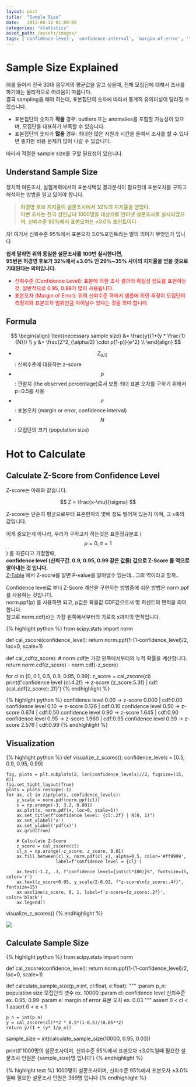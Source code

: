 ```yaml
---
layout: post
title:  "Sample Size"
date:   2013-08-12 01:00:00
categories: "statistics"
asset_path: /assets/images/
tags: ['confidence-level', 'confidence-interval', 'margin-of-error', '샘플갯수', '몇개', '신뢰수준', '표준오차']
---
```


# Sample Size Explained

예를 들어서 전국 30대 몸무게의 평균값을 알고 싶을때, 전체 모집단에 대해서 조사를 하기에는 물리적으로 어려움이 따릅니다. <br>
결국 sampling을 해야 하는데, 표본집단의 숫자에 따라서 통계적 유의미성이 달라질 수 있습니다. 

 - 표본집단의 숫자가 **작을** 경우: outliers 또는 anomalies를 포함할 가능성이 있으며, 모집단을 대표하기 부족할 수 있습니다. 
 - 표본집단의 숫자가 **많을** 경우: 최대한 많은 자원과 시간을 들여서 조사를 할 수 있다면 좋지만 비용 문제가 많이 나갈 수 있습니다.
 
따라서 적절한 sample size를 구할 필요성이 있습니다.

## Understand Sample Size

정치적 여론조사, 실험계획에서의 표본석택및 결과분석이 필요한데 표본오차를 구하고 해석하는 방법을 알고 있어야 합니다.

> <span style="color: #777700">허경영 후보 지지율이 설문조사에서 32%의 지지율을 얻었다. <br>
> 이번 조사는 전국 성인남녀 1000명을 대상으로 인터넷 설문조사로 실시되었으며, 신뢰수준 95%에서 표본오차는  ±3.0% 포인트이다</span>

자! 여기서 신뢰수준 95%에서 표본오차 3.0%포인트라는 말의 의미가 무엇인가 입니다<br>

**쉽게 말하면 위와 동일한 설문조사를 100번 실시한다면, <br>
95번은 허경영 후보가 32%에서 ±3.0% 인 29%~35% 사이의 지지율을 얻을 것으로 기대된다는 의미입니다.**



 - <span style="color:red">신뢰수준 (Confidence Level): 표본에 의한 조사 결과의 확실성 정도를 표현하는 것. 일반적으로 0.95, 0.99가 많이 사용됩니다. </span>
 - <span style="color:red">표본오차 (Margin of Error): 위의 신뢰수준 하에서 샘플에 의한 추정이 모집단의 측정치와 표본오차 범위만큼 차이날수 있다는 것을 의미 합니다.</span>



## Formula

$$ \begin{align} 
\text{necessary sample size} &= \frac{y}{1+(y * \frac{1}{N})} \\
y &= \frac{Z^2_{\alpha/2} \cdot p(1-p)}{e^2} \\
\end{align} $$ 

- $$ Z_{\alpha/2} $$ : 신뢰수준에 대응하는 z-score
- $$ p $$ : 관찰치 (the observed percentage)로서 보통 최대 표본 오차를 구하기 위해서 p=0.5를 사용
- $$ e $$ : 표본오차 (margin or error, confidence interval) 
- $$ N $$ : 모집단의 크기 (population size)





# Hot to Calculate 

## Calculate Z-Score from Confidence Level

Z-score는 아래와 같습니다. 

$$  Z = \frac{x-\mu}{\sigma} $$

Z-score는 단순히 평균으로부터 표준편차의 몇배 정도 떨어져 있는지 이며, 그 x축의 값입니다.

이게 중요한게 아니라, 우리가 구하고자 하는것은 표준정규분포 ( $$ \mu=0, \sigma=1 $$ ) 를 따른다고 가정할때,<br>
**confidence level (신뢰구간. 0.9, 0.95, 0.99 같은 값들) 값으로 Z-Score 를 역으로 알아내는 것 입니다.**<br>
[Z-Table](https://www.sjsu.edu/faculty/gerstman/StatPrimer/z-two-tails.pdf) 에서 Z-score를 알면 P-value를 알아낼수 있는데.. 그의 역이라고 할까.. 


Confidence level로 부터 Z-Score 계산을 구현하는 방법중에 쉬운 방법은 norm.ppf 를 사용하는 것입니다.<br>
norm.ppf(p) 를 사용하면 되고, p값은 확률값 CDF값으로서 몇 퍼센트의 면적을 의미합니다.<br>
참고로 norm.cdf(x)는 가장 왼쪽에서부터의 가로축 x까지의 면적입니다.

{% highlight python %}
from scipy.stats import norm

def cal_zscore(confidence_level):
    return norm.ppf(1-(1-confidence_level)/2, loc=0, scale=1)

def cal_cdf(z_score):
    # norm.cdf는 가장 왼쪽에서부터의 누적 확률을 계산합니다. 
    return norm.cdf(z_score) - norm.cdf(-z_score)

for cl in [0, 0.1, 0.5, 0.9, 0.95, 0.99]:
    z_score = cal_zscore(cl)
    print(f'confidence level {cl:4.2f} -> z-score {z_score:5.3f} | cdf:{cal_cdf(z_score):.2f}')
{% endhighlight %}

{% highlight python %}
confidence level 0.00 -> z-score 0.000 | cdf:0.00
confidence level 0.10 -> z-score 0.126 | cdf:0.10
confidence level 0.50 -> z-score 0.674 | cdf:0.50
confidence level 0.90 -> z-score 1.645 | cdf:0.90
confidence level 0.95 -> z-score 1.960 | cdf:0.95
confidence level 0.99 -> z-score 2.576 | cdf:0.99
{% endhighlight %}

## Visualization

{% highlight python %}
def visualize_z_scores():
    confidence_levels = [0.5, 0.9, 0.95, 0.99]
    
    fig, plots = plt.subplots(2, len(confidence_levels)//2, figsize=(15, 8))
    fig.set_tight_layout(True)
    plots = plots.reshape(-1)
    for ax, cl in zip(plots, confidence_levels):
        y_scale = norm.pdf(norm.ppf(cl))
        x = np.arange(-3, 3.2, 0.001)
        ax.plot(x, norm.pdf(x, loc=0, scale=1))
        ax.set_title(f"confidence level: {cl:.2f} | N(0, 1)")
        ax.set_xlabel('x')
        ax.set_ylabel('pdf(x)')
        ax.grid(True)
        
        # Calculate Z-Score
        z_score = cal_zscore(cl)
        cl_x = np.arange(-z_score, z_score, 0.01)
        ax.fill_between(cl_x, norm.pdf(cl_x), alpha=0.5, color='#ff9999', 
                       label=f'confidence level = {cl}')
        
        ax.text(-1.2, .3, f"confidence level={int(cl*100)}%", fontsize=15, color='r')
        ax.text(z_score+0.05, y_scale/2-0.02, f"z-score\n{z_score:.4f}", fontsize=15)
        ax.axvline(z_score, 0, 1, label=f'z-score={z_score:.2f}', color='black')
        ax.legend()

visualize_z_scores()
{% endhighlight %}

<img src="{{ page.asset_path }}sample-size-01.png" class="img-responsive img-rounded img-fluid center">


## Calculate Sample Size

{% highlight python %}
from scipy.stats import norm

def cal_zscore(confidence_level):
    return norm.ppf(1-(1-confidence_level)/2, loc=0, scale=1)

def calculate_sample_size(p_n:int, cl:float, e:float):
    """
    :param p_n: population size 모집단의 갯수 ex. 10000
    :param cl: confidence level 신뢰수준 ex. 0.95, 0.99
    :param e: margin of error 표본 오차 ex. 0.03
    """
    assert 0 < cl < 1
    assert 0 < e < 1
    
    p_n = int(p_n)
    y = cal_zscore(cl)**2 * 0.5*(1-0.5)/(0.05**2)
    return y/(1 + (y* 1/p_n))

sample_size = int(calculate_sample_size(10000, 0.95, 0.03))

print(f'1000명의 설문조사이며, 신뢰수준 95%에서 표본오차 ±3.0%일때 필요한 설문조사 인원은 {sample_size}명 입니다')
{% endhighlight %}

{% highlight text %}
1000명의 설문조사이며, 신뢰수준 95%에서 표본오차 ±3.0%일때 필요한 설문조사 인원은 369명 입니다
{% endhighlight %}
